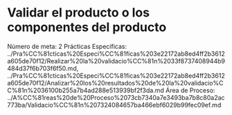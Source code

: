 # Validar el producto o los componentes del producto

Número de meta: 2
Prácticas Específicas: ../Pra%CC%81cticas%20Especi%CC%81ficas%203e22172ab8ed4ff2b3612a605de70f12/Realizar%20la%20validacio%CC%81n%2033f8737408944b9484d37f6b703f6f50.md, ../Pra%CC%81cticas%20Especi%CC%81ficas%203e22172ab8ed4ff2b3612a605de70f12/Analizar%20los%20resultados%20de%20la%20validacio%CC%81n%2036100b255a7b4ad288e513939bf2f3da.md
Área de Proceso: ../A%CC%81reas%20de%20Proceso%2073cb7340a7e3493ba7b8c80a2ac773ba/Validacio%CC%81n%207324084657ba466ebf6029b99fec09ef.md